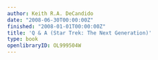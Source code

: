 ```yaml
---
author: Keith R.A. DeCandido
date: "2008-06-30T00:00:00Z"
finished: "2008-01-01T00:00:00Z"
title: 'Q & A (Star Trek: The Next Generation)'
type: book
openlibraryID: OL999504W
---
```

